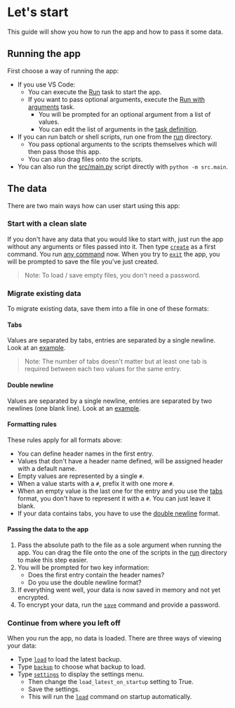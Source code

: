 # Let's start
This guide will show you how to run the app and how to pass it some data.

## Running the app
First choose a way of running the app:
- If you use VS Code:
	- You can execute the [Run](../.vscode/tasks.json#L5) task to start the app.
	- If you want to pass optional arguments, execute the [Run with arguments](../.vscode/tasks.json#L15) task.
		- You will be prompted for an optional argument from a list of values.
		- You can edit the list of arguments in the [task definition](../.vscode/tasks.json#L32).
- If you can run batch or shell scripts, run one from the [run](../run/) directory.
	- You pass optional arguments to the scripts themselves which will then pass those this app.
	- You can also drag files onto the scripts.
- You can also run the [src/main.py](../src/main.py) script directly with `python -m src.main`.

## The data
There are two main ways how can user start using this app:

### Start with a clean slate
If you don't have any data that you would like to start with, just run the app without any arguments or files passed into it. Then type [`create`](cli.md#L18) as a first command. You run [any command](cli.md) now. When you try to [`exit`](cli.md#L26) the app, you will be prompted to save the file you've just created.

> Note: To load / save empty files, you don't need a password.

### Migrate existing data
To migrate existing data, save them into a file in one of these formats:

#### Tabs
Values are separated by tabs, entries are separated by a single newline. Look at an [example](../data/examples/tabs.txt).

> Note: The number of tabs doesn't matter but at least one tab is required between each two values for the same entry.

#### Double newline
Values are separated by a single newline, entries are separated by two newlines (one blank line). Look at an [example](../data/examples/double_newline.txt).

#### Formatting rules
These rules apply for all formats above:

- You can define header names in the first entry.
- Values that don't have a header name defined, will be assigned header with a default name.
- Empty values are represented by a single `#`.
- When a value starts with a `#`, prefix it with one more `#`.
- When an empty value is the last one for the entry and you use the [tabs](#tabs) format, you don't have to represent it with a `#`. You can just leave it blank.
- If your data contains tabs, you have to use the [double newline](#double-newline) format.

#### Passing the data to the app
1. Pass the absolute path to the file as a sole argument when running the app. You can drag the file onto the one of the scripts in the [run](../run/) directory to make this step easier.
2. You will be prompted for two key information:
	- Does the first entry contain the header names?
	- Do you use the double newline format?
3. If everything went well, your data is now saved in memory and not yet encrypted.
4. To encrypt your data, run the [`save`](cli.md#L48) command and provide a password.

### Continue from where you left off
When you run the app, no data is loaded. There are three ways of viewing your data:

- Type [`load`](cli.md#L39) to load the latest backup.
- Type [`backup`](cli.md#L14) to choose what backup to load.
- Type [`settings`](cli.md#L56) to display the settings menu.
	- Then change the `load_latest_on_startup` setting to True.
	- Save the settings.
	- This will run the [`load`](cli.md#L39) command on startup automatically.

